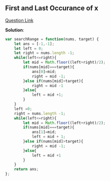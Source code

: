 ## First and Last Occurance of x

[Question Link](https://leetcode.com/problems/find-first-and-last-position-of-element-in-sorted-array/description/)

**Solution**:

```javascript
var searchRange = function(nums, target) {
    let ans = [-1,-1];
    let left = 0;
    let right = nums.length -1;
    while(left<=right){
        let mid = Math.floor((left+right)/2);
        if(nums[mid]===target){
            ans[0]=mid;
            right = mid -1;
        }else if(nums[mid]>target){
            right = mid -1
        }else{
            left = mid +1;
        }
    }
    left =0;
    right = nums.length -1;
    while(left<=right){
        let mid = Math.floor((left+right)/2);
        if(nums[mid]===target){
            ans[1]=mid;
            left = mid + 1;
        }else if(nums[mid]>target){
            right = mid -1;
        }else{
            left = mid +1
        }
    }
    return ans;
};
```